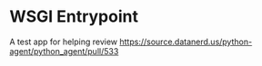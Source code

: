 # WSGI Entrypoint

A test app for helping review
https://source.datanerd.us/python-agent/python_agent/pull/533
